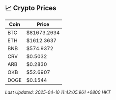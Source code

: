 ## 📈 Crypto Prices

| Coin | Price |
| ---- | ----- |
| BTC | $81673.2634 |
| ETH | $1612.3637 |
| BNB | $574.9372 |
| CRV | $0.5032 |
| ARB | $0.2830 |
| OKB | $52.6907 |
| DOGE | $0.1544 |

_Last Updated: 2025-04-10 11:42:05.961 +0800 HKT_